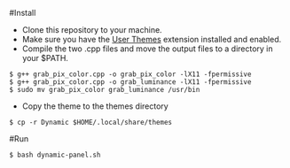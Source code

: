 #Install

- Clone this repository to your machine.
- Make sure you have the [User Themes][1] extension installed and enabled.
- Compile the two .cpp files and move the output files to a directory in your $PATH.
```
$ g++ grab_pix_color.cpp -o grab_pix_color -lX11 -fpermissive
$ g++ grab_pix_color.cpp -o grab_luminance -lX11 -fpermissive
$ sudo mv grab_pix_color grab_luminance /usr/bin
```
- Copy the theme to the themes directory
```
$ cp -r Dynamic $HOME/.local/share/themes
```

#Run

```
$ bash dynamic-panel.sh
```

[1]: https://extensions.gnome.org/extension/19/user-themes/